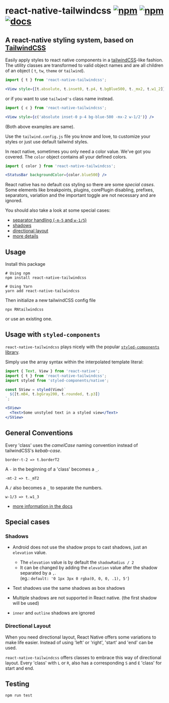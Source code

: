 # react-native-tailwindcss [![npm](https://img.shields.io/npm/v/react-native-tailwindcss.svg)](https://github.com/TVke/react-native-tailwindcss/releases) [![npm](https://img.shields.io/npm/dt/react-native-tailwindcss.svg)](https://www.npmjs.com/package/react-native-tailwindcss) [![docs](https://img.shields.io/badge/read-docs-38b2ac)](https://tvke.github.io/react-native-tailwindcss)
## A react-native styling system, based on [TailwindCSS](https://tailwindcss.com/docs/what-is-tailwind/)
Easily apply styles to react native components in a <a href='https://tailwindcss.com/docs/what-is-tailwind/'>tailwindCSS</a>-like fashion.
The utility classes are transformed to valid object names and are all children of an object ( `t`, `tw`, `theme` or `tailwind`).

```jsx harmony
import { t } from 'react-native-tailwindcss';

<View style={[t.absolute, t.inset0, t.p4, t.bgBlue500, t._mx2, t.w1_2]} />
```

or if you want to use `tailwind's` class name instead.
```jsx harmony
import { c } from 'react-native-tailwindcss';

<View style={c('absolute inset-0 p-4 bg-blue-500 -mx-2 w-1/2')} />
```
(Both above examples are same).  

Use the `tailwind.config.js` file you know and love, to customize your styles or just use default tailwind styles.

In react native, sometimes you only need a color value. We've got you covered.
The `color` object contains all your defined colors.

```jsx harmony
import { color } from 'react-native-tailwindcss';

<StatusBar backgroundColor={color.blue500} />
```

React native has no default css styling so there are some *special cases*.
Some elements like breakpoints, plugins, corePlugin disabling, prefixes, separators, variation and the important toggle are not necessary and are ignored.

You should also take a look at some special cases:
 - [separator handling (`-m-5` and `w-1/5`)](#general-conventions)
 - [shadows](#shadows)
 - [directional layout](#directional-layout)
 - [more details](https://tvke.github.io/react-native-tailwindcss/special-cases.html)

## Usage
Install this package

```
# Using npm
npm install react-native-tailwindcss

# Using Yarn
yarn add react-native-tailwindcss
```


Then initialize a new tailwindCSS config file

```
npx RNtailwindcss
```

or use an existing one.

## Usage with `styled-components`

`react-native-tailwindcss` plays nicely with the popular [`styled-components` library](https://styled-components.com/docs/basics#react-native).

Simply use the array syntax within the interpolated template literal:

```jsx harmony
import { Text, View } from 'react-native';
import { t } from 'react-native-tailwindcss';
import styled from 'styled-components/native';

const SView = styled(View)`
  ${[t.mB4, t.bgGray200, t.rounded, t.p3]}
`;

<SView>
  <Text>Some unstyled text in a styled view</Text>
</SView>
```

## General Conventions

Every 'class' uses the *camelCase* naming convention instead of tailwindCSS's *kebab-case*.
```
border-t-2 => t.borderT2
```

A `-` in the beginning of a 'class' becomes a `_`.
```
-mt-2 => t._mT2
```

A `/` also becomes a `_` to separate the numbers.
```
w-1/3 => t.w1_3
```

 - [more information in the docs](https://tvke.github.io/react-native-tailwindcss/translations.html)

## Special cases

### Shadows

 - Android does not use the shadow props to cast shadows, just an `elevation` value.
    - The `elevation` value is by default the `shadowRadius / 2`
    - It can be changed by adding the `elevation` value after the shadow separated by a `,`. <br>
        (eg.: `default: '0 1px 3px 0 rgba(0, 0, 0, .1), 5'`)

 - Text shadows use the same shadows as box shadows
 - Multiple shadows are not supported in React native. (the first shadow will be used)
 - `inner` and `outline` shadows are ignored

### Directional Layout

When you need directional layout, React Native offers some variations to make life easier.
Instead of using 'left' or 'right', 'start' and 'end' can be used.

`react-native-tailwindcss` offers classes to embrace this way of directional layout.
Every 'class' with `L` or `R`, also has a corresponding `S` and `E` 'class' for start and end.

## Testing

```
npm run test
```
